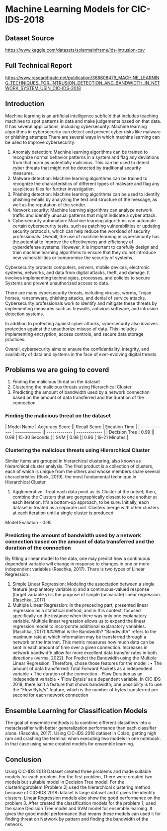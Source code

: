 # Machine Learning Models for CIC-IDS-2018
## Dataset Source
https://www.kaggle.com/datasets/solarmainframe/ids-intrusion-csv
## Full Technical Report
https://www.researchgate.net/publication/368608479_MACHINE_LEARNING_TECHNIQUES_FOR_INTRUSION_DETECTION_AND_BANDWIDTH_IN_NETWORK_SYSTEM_USIN_CIC-IDS-2018
## Introduction
Machine learning is an artificial intelligence subfield that includes teaching machines to spot patterns in data and make judgements based on that data. It has several applications, including cybersecurity. Machine learning algorithms in cybersecurity can detect and prevent cyber risks like malware or phishing attempts.There are several ways in which machine learning can be used to improve cybersecurity:
1. Anomaly detection: Machine learning algorithms can be trained to recognize normal behavior 
patterns in a system and flag any deviations from that norm as potentially malicious. This can be used to 
detect cyber threats that might not be detected by traditional security measures.
2. Malware detection: Machine learning algorithms can be trained to recognize the characteristics of 
different types of malware and flag any suspicious files for further investigation.
3. Phishing detection: Machine learning algorithms can be used to identify phishing emails by 
analyzing the text and structure of the message, as well as the reputation of the sender.
4. Network security: Machine learning algorithms can analyze network traffic and identify unusual 
patterns that might indicate a cyber attack.
5. Cybersecurity automation: Machine learning algorithms can automate certain cybersecurity tasks, 
such as patching vulnerabilities or updating security protocols, which can help reduce the workload of 
security professionals.
Overall, the use of machine learning in cybersecurity has the potential to improve the effectiveness and efficiency of cyberdefense systems. However, it is important to carefully design and train machine learning algorithms to ensure that they do not introduce new vulnerabilities or compromise the security of systems.

Cybersecurity protects computers, servers, mobile devices, electronic systems, networks, and data from digital attacks, theft, and damage. It involves implementing technologies, processes, and policies to secure Systems and prevent unauthorized access to data.

There are many cybersecurity threats, including viruses, worms, Trojan horses, ransomware, phishing attacks, and denial of service attacks. Cybersecurity professionals work to identify and mitigate these threats by implementing measures such as firewalls, antivirus software, and intrusion detection systems.

In addition to protecting against cyber attacks, cybersecurity also involves protection against the unauthorize misuse of data. This includes implementing encryption, access controls, and secure data storage practices.

Overall, cybersecurity aims to ensure the confidentiality, integrity, and availability of data and systems in 
the face of ever-evolving digital threats.

## Problems we are going to coverd
1. Finding the malicious threat on the dataset
2. Clustering the malicious threats using Hierarchical Cluster 
3. Predicting the amount of bandwidth used by a network connection based on the amount of data transferred and the duration of the connection

### Finding the malicious threat on the dataset 
| Model Name   | Accuracy Score || Recall Score  | Excution Time |
| ------------- | ------------- || ------------- | ------------- |
| Decision Tree  | 0.99  || 0.99  | 15-30 Seconds  |
| SVM  | 0.98   || 0.96  | 19-21 Minutes  |

###  Clustering the malicious threats using Hierarchical Cluster
Similar items are grouped in hierarchical clustering, also known as hierarchical cluster analysis. The 
final product is a collection of clusters, each of which is unique from the others and whose members 
share several characteristics (Bock, 2019).
the most fundamental technique in Hierarchical Cluster
1. Agglomerative: Treat each data point as its Cluster at the outset; then, combine the Clusters that
are geographically closest to one another at each iteration. It's a bottom-up approach, to be sure. 
Initially, each dataset is treated as a separate unit. Clusters merge with other clusters at each 
iteration until a single cluster is produced

Model Evalution - 0.95

### Predicting the amount of bandwidth used by a network connection based on the amount of data transferred and the duration of the connection

By fitting a linear model to the data, one may predict how a continuous dependent variable will change in response to changes in one or more independent variables (Raschka, 2017).
There is two types of Linear Regression :
1. Simple Linear Regression: Modeling the association between a single feature (explanatory 
variable x) and a continuous-valued response (target variable y) is the purpose of simple 
(univariate) linear regression. (Raschka, 2017)
2. Multiple Linear Regression: In the preceding part, presented linear regression as a statistical 
method, and in this context, focused specifically on the instance when there was only one 
explanatory variable. Multiple linear regression allows us to expand the linear regression model 
to incorporate additional explanatory variables. (Raschka, 2017)
###What is the Bandwidth?
"Bandwidth" refers to the maximum rate at which information may be transferred through a network or 
the Internet. This metric measures how much data can be sent in each amount of time over a given
connection. Increases in network bandwidth allow for more excellent data transfer rates in both directions
(verma, 2022).
For Predict the Bandwidth using the Multiple Linear Regression. Therefore, chose those features for the model :
• The amount of data transferred: Total Forward Packets as a independent variable
• The duration of the connection – Flow Duration as an independent variable 
• ‘Flow Byts/s’ as a dependent variable. In CIC IDS 2018, there isn’t a feature that shows
bandwidth; one possibility is to use the "Flow Byts/s" feature, which is the number of bytes transferred per second for each network connection

## Ensemble Learning for Classification Models
The goal of ensemble methods is to combine different classifiers into a metaclassifier with better 
generalization performance than each classifier alone. (Raschka, 2017).
Using CIC-IDS 2018 dataset in Colab, getting high ram and crashing the terminal when executing two 
models in one notebook. In that case using same created models for ensemble learning.

## Conclusion 
Using CIC-IDS 2018 Dataset created three problems and made suitable models for each problem. For the first problem, There were created two models but suitable model in Decision Tree model. For the clusteringproblem (Problem 2) used the hierarchical clustering method because of CIC-IDS 2018 dataset is large dataset and it gives the identify clusters. Linear Regression models also show the good performance on the problem 3. After created the classification models for the problem 1, used the same Decision Tree model and SVM model for ensemble learning. It gives the good model performance that means these models can used it for finding threat on Network by pattern and finding the bandwidth of the network. 
